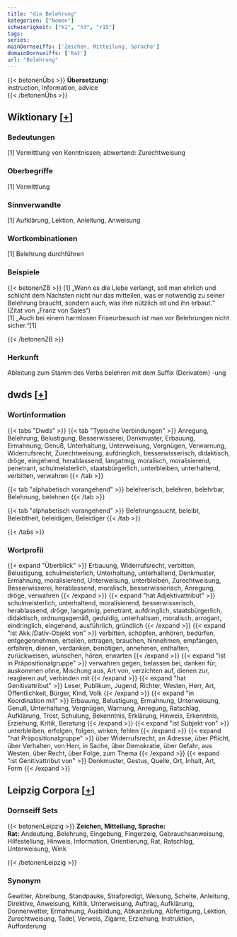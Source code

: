 ```yaml
---
title: "die Belehrung"
kategorien: ["Nomen"]
schwierigkeit: ["k1", "h3", "r15"]
tags:
series:
mainDornseiffs: ['Zeichen, Mitteilung, Sprache']
domainDornseiffs: ['Rat']
url: "Belehrung"
---
```


{{< betonenÜbs >}}
**Übersetzung:**  
instruction, information, advice  
{{< /betonenÜbs >}}

## Wiktionary [[+](https://de.wiktionary.org/wiki/Belehrung)]

### Bedeutungen
[1] Vermittlung von Kenntnissen; abwertend: Zurechtweisung  

### Oberbegriffe
[1] Vermittlung  

### Sinnverwandte
[1] Aufklärung, Lektion, Anleitung, Anweisung  

### Wortkombinationen
[1] Belehrung durchführen  

### Beispiele
{{< betonenZB >}}
[1] „Wenn es die Liebe verlangt, soll man ehrlich und schlicht dem Nächsten nicht nur das mitteilen, was er notwendig zu seiner Belehrung braucht, sondern auch, was ihm nützlich ist und ihn erbaut.“ (Zitat von „Franz von Sales“)  
[1] „Auch bei einem harmlosen Friseurbesuch ist man vor Belehrungen nicht sicher.“[1]  

{{< /betonenZB >}}
### Herkunft
Ableitung zum Stamm des Verbs belehren mit dem Suffix (Derivatem) -ung  



## dwds [[+](https://www.dwds.de/wb/Belehrung)]

### Wortinformation
{{< tabs "Dwds" >}}
{{< tab "Typische Verbindungen" >}}
Anregung, Belehrung, Belustigung, Besserwisserei, Denkmuster, Erbauung, Ermahnung, Genuß, Unterhaltung, Unterweisung, Vergnügen, Verwarnung, Widerrufsrecht, Zurechtweisung, aufdringlich, besserwisserisch, didaktisch, dröge, eingehend, herablassend, langatmig, moralisch, moralisierend, penetrant, schulmeisterlich, staatsbürgerlich, unterbleiben, unterhaltend, verbitten, verwahren
{{< /tab >}}

{{< tab "alphabetisch vorangehend" >}}
belehrerisch, belehren, belehrbar, Belehnung, belehnen
{{< /tab >}}

{{< tab "alphabetisch vorangehend" >}}
Belehrungssucht, beleibt, Beleibtheit, beleidigen, Beleidiger
{{< /tab >}}

{{< /tabs >}}

### Wortprofil
{{< expand "Überblick" >}} Erbauung, Widerrufsrecht, verbitten, Belustigung, schulmeisterlich, Unterhaltung, unterhaltend, Denkmuster, Ermahnung, moralisierend, Unterweisung, unterbleiben, Zurechtweisung, Besserwisserei, herablassend, moralisch, besserwisserisch, Anregung, dröge, verwahren {{< /expand >}}
{{< expand "hat Adjektivattribut" >}} schulmeisterlich, unterhaltend, moralisierend, besserwisserisch, herablassend, dröge, langatmig, penetrant, aufdringlich, staatsbürgerlich, didaktisch, ordnungsgemäß, geduldig, unterhaltsam, moralisch, arrogant, eindringlich, eingehend, ausführlich, gründlich {{< /expand >}}
{{< expand "ist Akk./Dativ-Objekt von" >}} verbitten, schöpfen, anhören, bedürfen, entgegennehmen, erteilen, ertragen, brauchen, hinnehmen, empfangen, erfahren, dienen, verdanken, benötigen, annehmen, enthalten, zurückweisen, wünschen, hören, erwarten {{< /expand >}}
{{< expand "ist in Präpositionalgruppe" >}} verwahren gegen, belassen bei, danken für, auskommen ohne, Mischung aus, Art von, verzichten auf, dienen zur, reagieren auf, verbinden mit {{< /expand >}}
{{< expand "hat Genitivattribut" >}} Leser, Publikum, Jugend, Richter, Westen, Herr, Art, Öffentlichkeit, Bürger, Kind, Volk {{< /expand >}}
{{< expand "in Koordination mit" >}} Erbauung, Belustigung, Ermahnung, Unterweisung, Genuß, Unterhaltung, Vergnügen, Warnung, Anregung, Ratschlag, Aufklärung, Trost, Schulung, Bekenntnis, Erklärung, Hinweis, Erkenntnis, Erziehung, Kritik, Beratung {{< /expand >}}
{{< expand "ist Subjekt von" >}} unterbleiben, erfolgen, folgen, wirken, fehlen {{< /expand >}}
{{< expand "hat Präpositionalgruppe" >}} über Widerrufsrecht, an Adresse, über Pflicht, über Verhalten, von Herr, in Sache, über Demokratie, über Gefahr, aus Westen, über Recht, über Folge, zum Thema {{< /expand >}}
{{< expand "ist Genitivattribut von" >}} Denkmuster, Gestus, Quelle, Ort, Inhalt, Art, Form {{< /expand >}}

## Leipzig Corpora [[+](https://corpora.uni-leipzig.de/en/res?word=Belehrung&corpusId=deu_newscrawl-public_2018)]

### Dornseiff Sets
{{< betonenLeipzig >}}
**Zeichen, Mitteilung, Sprache:**  
**Rat:** Andeutung, Belehrung, Eingebung, Fingerzeig, Gebrauchsanweisung, Hilfestellung, Hinweis, Information, Orientierung, Rat, Ratschlag, Unterweisung, Wink  

{{< /betonenLeipzig >}}

### Synonym
Gewitter, Abreibung, Standpauke, Strafpredigt, Weisung, Schelte, Anleitung, Direktive, Anweisung, Kritik, Unterweisung, Auftrag, Aufklärung, Donnerwetter, Ermahnung, Ausbildung, Abkanzelung, Abfertigung, Lektion, Zurechtweisung, Tadel, Verweis, Zigarre, Erziehung, Instruktion, Aufforderung

